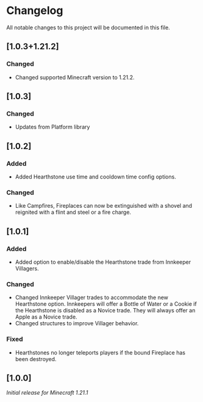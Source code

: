 # Changelog

All notable changes to this project will be documented in this file.

## [1.0.3+1.21.2]

### Changed

- Changed supported Minecraft version to 1.21.2.

## [1.0.3]

### Changed

- Updates from Platform library

## [1.0.2]

### Added

- Added Hearthstone use time and cooldown time config options.

### Changed

- Like Campfires, Fireplaces can now be extinguished with a shovel and reignited with a flint and steel or a fire charge.

## [1.0.1]

### Added

- Added option to enable/disable the Hearthstone trade from Innkeeper Villagers.

### Changed

- Changed Innkeeper Villager trades to accommodate the new Hearthstone option. 
Innkeepers will offer a Bottle of Water or a Cookie if the Hearthstone is disabled as a Novice trade. 
They will always offer an Apple as a Novice trade.
- Changed structures to improve Villager behavior.

### Fixed

- Hearthstones no longer teleports players if the bound Fireplace has been destroyed.

## [1.0.0]

_Initial release for Minecraft 1.21.1_